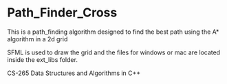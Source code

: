 # Path_Finder_Cross
This is a path_finding algorithm designed to find the best path using the A* algorithm in a 2d grid

SFML is used to draw the grid and the files for windows or mac are located inside the ext_libs folder.

CS-265 Data Structures and Algorithms in C++
